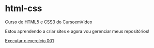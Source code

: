 # html-css
Curso de HTML5 e CSS3 do CursoemVideo

Estou aprendendo a criar sites e agora vou gerenciar meus repositórios!

<a href="https://gusanchez1.github.io/html-css/exercicios/ex001/index.html">Executar o exercício 001